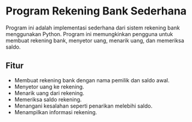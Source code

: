 Program Rekening Bank Sederhana
===============================
Program ini adalah implementasi sederhana dari sistem rekening bank menggunakan Python. Program ini memungkinkan pengguna untuk membuat rekening bank, menyetor uang, menarik uang, dan memeriksa saldo.

Fitur
------
- Membuat rekening bank dengan nama pemilik dan saldo awal.
- Menyetor uang ke rekening.
- Menarik uang dari rekening.
- Memeriksa saldo rekening.
- Menangani kesalahan seperti penarikan melebihi saldo.
- Menampilkan informasi rekening.
